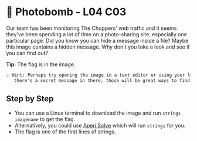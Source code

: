 # 🗻 Photobomb - L04 C03

Our team has been monitoring The Choppers' web traffic and it seems they've been spending a lot of time on a photo-sharing site, especially one particular page. Did you know you can hide a message inside a file? Maybe this image contains a hidden message. Why don't you take a look and see if you can find out?

**Tip:** The flag is in the image.

```txt
💡 Hint: Perhaps try opening the image in a text editor or using your local terminal to look for strings in the file. If
   there's a secret message in there, those will be great ways to find it.
```

## Step by Step

- You can use a Linux terminal to download the image and run `strings imagename` to get the flag.
- Alternatively, you could use [Aperi Solve](https://www.aperisolve.com/) which will run `strings` for you.
- The flag is one of the first lines of strings.
